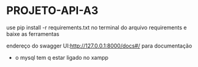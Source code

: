 # PROJETO-API-A3


use pip install -r requirements.txt no terminal do arquivo requirements e baixe as ferramentas


endereço do swagger UI:http://127.0.0.1:8000/docs#/ para documentação
- o mysql tem q estar ligado no xampp
